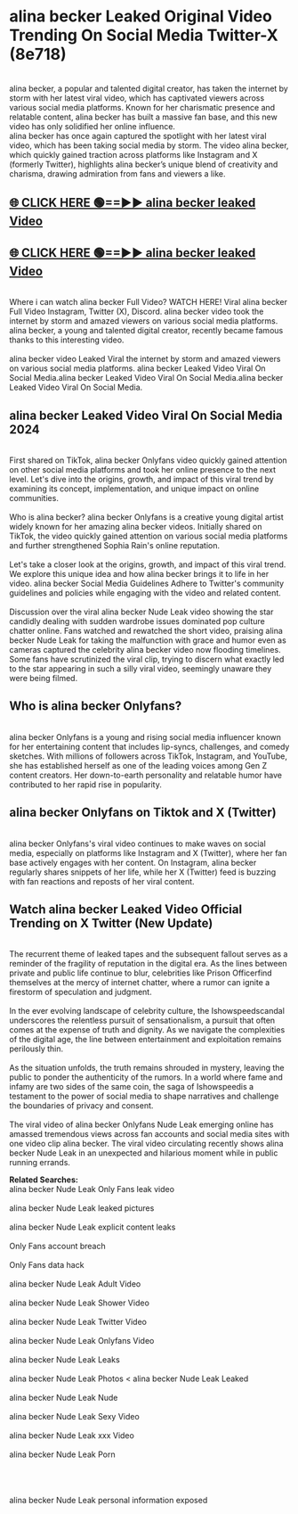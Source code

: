 # alina becker Leaked Original Video Trending On Social Media Twitter-X (8e718)

<br>
alina becker, a popular and talented digital creator, has taken the internet by storm with her latest viral video, which has captivated viewers across various social media platforms. Known for her charismatic presence and relatable content, alina becker has built a massive fan base, and this new video has only solidified her online influence.
<br>
alina becker has once again captured the spotlight with her latest viral video, which has been taking social media by storm. The video alina becker, which quickly gained traction across platforms like Instagram and X (formerly Twitter), highlights alina becker’s unique blend of creativity and charisma, drawing admiration from fans and viewers a like.
<br>

## [🌐 CLICK HERE 🟢==►►  alina becker leaked Video ](https://onlyclips.site?title=alina_becker&ref=git)

## [🌐 CLICK HERE 🟢==►►  alina becker leaked Video ](https://onlyclips.site?title=alina_becker&ref=git)



<br>
Where i can watch alina becker Full Video? WATCH HERE! Viral alina becker Full Video Instagram, Twitter (X), Discord. alina becker video took the internet by storm and amazed viewers on various social media platforms. alina becker, a young and talented digital creator, recently became famous thanks to this interesting video.
<br><br>
alina becker video Leaked Viral the internet by storm and amazed viewers on various social media platforms. alina becker Leaked Video Viral On Social Media.alina becker Leaked Video Viral On Social Media.alina becker Leaked Video Viral On Social Media.
<br>

<h2>alina becker Leaked Video Viral On Social Media 2024</h2>
<br>
First shared on TikTok, alina becker Onlyfans video quickly gained attention on other social media platforms and took her online presence to the next level. Let's dive into the origins, growth, and impact of this viral trend by examining its concept, implementation, and unique impact on online communities.
<br><br>
Who is alina becker? alina becker Onlyfans is a creative young digital artist widely known for her amazing alina becker videos. Initially shared on TikTok, the video quickly gained attention on various social media platforms and further strengthened Sophia Rain's online reputation.
<br><br>
Let's take a closer look at the origins, growth, and impact of this viral trend. We explore this unique idea and how alina becker brings it to life in her video. alina becker Social Media Guidelines Adhere to Twitter's community guidelines and policies while engaging with the video and related content.
<br><br>
Discussion over the viral alina becker Nude Leak video showing the star candidly dealing with sudden wardrobe issues dominated pop culture chatter online. Fans watched and rewatched the short video, praising alina becker Nude Leak for taking the malfunction with grace and humor even as cameras captured the celebrity alina becker video now flooding timelines. Some fans have scrutinized the viral clip, trying to discern what exactly led to the star appearing in such a silly viral video, seemingly unaware they were being filmed.
<br>

<h2>Who is alina becker Onlyfans?</h2>
<br>
alina becker Onlyfans is a young and rising social media influencer known for her entertaining content that includes lip-syncs, challenges, and comedy sketches. With millions of followers across TikTok, Instagram, and YouTube, she has established herself as one of the leading voices among Gen Z content creators. Her down-to-earth personality and relatable humor have contributed to her rapid rise in popularity.
<br>
<h2>alina becker Onlyfans on Tiktok and X (Twitter)</h2>
<br>
alina becker Onlyfans's viral video continues to make waves on social media, especially on platforms like Instagram and X (Twitter), where her fan base actively engages with her content. On Instagram, alina becker regularly shares snippets of her life, while her X (Twitter) feed is buzzing with fan reactions and reposts of her viral content.
<br>
<h2>Watch alina becker Leaked Video Official Trending on X Twitter (New Update)</h2>
<br>
The recurrent theme of leaked tapes and the subsequent fallout serves as a reminder of the fragility of reputation in the digital era. As the lines between private and public life continue to blur, celebrities like Prison Officerfind themselves at the mercy of internet chatter, where a rumor can ignite a firestorm of speculation and judgment.
<br><br>
In the ever evolving landscape of celebrity culture, the Ishowspeedscandal underscores the relentless pursuit of sensationalism, a pursuit that often comes at the expense of truth and dignity. As we navigate the complexities of the digital age, the line between entertainment and exploitation remains perilously thin.
<br><br>
As the situation unfolds, the truth remains shrouded in mystery, leaving the public to ponder the authenticity of the rumors. In a world where fame and infamy are two sides of the same coin, the saga of Ishowspeedis a testament to the power of social media to shape narratives and challenge the boundaries of privacy and consent.
<br><br>
The viral video of alina becker Onlyfans Nude Leak emerging online has amassed tremendous views across fan accounts and social media sites with one video clip alina becker. The viral video circulating recently shows alina becker Nude Leak in an unexpected and hilarious moment while in public running errands.
<br>

<strong>Related Searches:</strong>
<br>
alina becker Nude Leak Only Fans leak video
<br><br>
alina becker Nude Leak leaked pictures
<br><br>
alina becker Nude Leak explicit content leaks
<br><br>
Only Fans account breach
<br><br>
Only Fans data hack
<br><br>
alina becker Nude Leak Adult Video
<br><br>
alina becker Nude Leak Shower Video
<br><br>
alina becker Nude Leak Twitter Video
<br><br>
alina becker Nude Leak Onlyfans Video
<br><br>
alina becker Nude Leak Leaks
<br><br>
alina becker Nude Leak Photos
<
alina becker Nude Leak Leaked
<br><br>
alina becker Nude Leak Nude
<br><br>
alina becker Nude Leak Sexy Video
<br><br>
alina becker Nude Leak xxx Video
<br><br>
alina becker Nude Leak Porn
<br><br>

<br><br>
alina becker Nude Leak personal information exposed